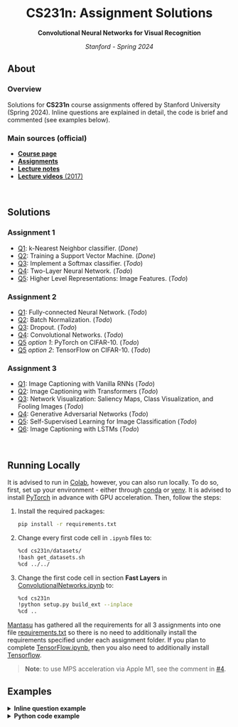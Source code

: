 <h1 align="center">CS231n: Assignment Solutions</h1>
<p align="center"><b>Convolutional Neural Networks for Visual Recognition</b></p>
<p align="center"><i>Stanford - Spring 2024</i></p>

## About
### Overview
Solutions for **CS231n** course assignments offered by Stanford University (Spring 2024). Inline questions are explained in detail, the code is brief and commented (see examples below).

### Main sources (official)
* [**Course page**](http://cs231n.stanford.edu/index.html)
* [**Assignments**](http://cs231n.stanford.edu/assignments.html)
* [**Lecture notes**](https://cs231n.github.io/)
* [**Lecture videos** (2017)](https://www.youtube.com/playlist?list=PLC1qU-LWwrF64f4QKQT-Vg5Wr4qEE1Zxk)

<br>

## Solutions
### Assignment 1
* [Q1](assignment1/knn.ipynb): k-Nearest Neighbor classifier. (_Done_)
* [Q2](assignment1/svm.ipynb): Training a Support Vector Machine. (_Done_)
* [Q3](assignment1/softmax.ipynb): Implement a Softmax classifier. (_Todo_)
* [Q4](assignment1/two_layer_net.ipynb): Two-Layer Neural Network. (_Todo_)
* [Q5](assignment1/features.ipynb): Higher Level Representations: Image Features. (_Todo_)

### Assignment 2
* [Q1](assignment2/FullyConnectedNets.ipynb): Fully-connected Neural Network. (_Todo_)
* [Q2](assignment2/BatchNormalization.ipynb): Batch Normalization. (_Todo_)
* [Q3](assignment2/Dropout.ipynb): Dropout. (_Todo_)
* [Q4](assignment2/ConvolutionalNetworks.ipynb): Convolutional Networks. (_Todo_)
* [Q5](assignment2/PyTorch.ipynb) _option 1_: PyTorch on CIFAR-10. (_Todo_)
* [Q5](assignment2/TensorFlow.ipynb) _option 2_: TensorFlow on CIFAR-10. (_Todo_)

### Assignment 3
* [Q1](assignment3/RNN_Captioning.ipynb): Image Captioning with Vanilla RNNs (_Todo_)
* [Q2](assignment3/Transformer_Captioning.ipynb): Image Captioning with Transformers (_Todo_)
* [Q3](assignment3/Network_Visualization.ipynb): Network Visualization: Saliency Maps, Class Visualization, and Fooling Images (_Todo_)
* [Q4](assignment3/Generative_Adversarial_Networks.ipynb): Generative Adversarial Networks (_Todo_)
* [Q5](assignment3/Self_Supervised_Learning.ipynb): Self-Supervised Learning for Image Classification (_Todo_)
* [Q6](assignment3/LSTM_Captioning.ipynb): Image Captioning with LSTMs (_Todo_)

<br>

## Running Locally

It is advised to run in [Colab](https://colab.research.google.com/), however, you can also run locally. To do so, first, set up your environment - either through [conda](https://docs.conda.io/en/latest/) or [venv](https://docs.python.org/3/library/venv.html). It is advised to install [PyTorch](https://pytorch.org/get-started/locally/) in advance with GPU acceleration. Then, follow the steps:
1. Install the required packages:
   ```bash
   pip install -r requirements.txt
   ```
2. Change every first code cell in `.ipynb` files to:
   ```bash
   %cd cs231n/datasets/
   !bash get_datasets.sh
   %cd ../../
   ```
3. Change the first code cell in section **Fast Layers** in [ConvolutionalNetworks.ipynb](assignment2/ConvolutionalNetworks.ipynb) to:
   ```bash
   %cd cs231n
   !python setup.py build_ext --inplace
   %cd ..
   ```

[Mantasu](https://github.com/mantasu) has gathered all the requirements for all 3 assignments into one file [requirements.txt](requirements.txt) so there is no need to additionally install the requirements specified under each assignment folder. If you plan to complete [TensorFlow.ipynb](assignment2/TensorFlow.ipynb), then you also need to additionally install [Tensorflow](https://www.tensorflow.org/install).


> **Note**: to use MPS acceleration via Apple M1, see the comment in [#4](https://github.com/mantasu/cs231n/issues/4#issuecomment-1492202538).

## Examples

<details><summary><b>Inline question example</b></summary>
<br>
<b>Inline Question 1</b>

<hr>
<p align="justify"><sub>It is possible that once in a while a dimension in the gradcheck will not match exactly. What could such a discrepancy be caused by? Is it a reason for concern? What is a simple example in one dimension where a gradient check could fail? How would change the margin affect of the frequency of this happening? <i>Hint: the SVM loss function is not strictly speaking differentiable</i></sub></p>
<hr>

<br>

<b>Your Answer</b>

<hr>

<sub>
First, we need to make some assumptions. To compute our <b>SVM loss</b>, we use <b>Hinge loss</b> which takes the form $\max(0, -)$. For <code>1D</code> case, we can define it as follows ( $\hat{y}$ - score, $i$ - any class, $c$ - correct class, $\Delta$ - margin):
</sub>

<sub>
$$f(x)=\max(0, x),\ \text{ where } x=\hat{y}_i-\hat{y}_c+\Delta$$
</sub>

<sub>
Let's now see how our $\max$ function fits the definition of computing the gradient. It is the formula we use for computing the gradient <i>numerically</i> when, instead of implementing the limit approaching to $0$, we choose some arbitrary small $h$:
</sub>

<sub>
$$\frac{df(x)}{dx}=\lim_{h \to 0}\frac{\max(0,x+h)-\max(0,x)}{h}$$
</sub>

<sub>
Now we can talk about the possible mismatches between <i>numeric</i> and <i>analytic</i> gradient computation:
</sub>

1. <sub>**Cause of mismatch** </sub>
    * <sub> _Relative error_ - the discrepancy is caused due to arbitrary choice of small values of $h$ because by definition it should approach `0`. _Analytic_ computation produces an exact result (as precise as computation precision allows) while _numeric_ solution only approximates the result. </sub>
    * <sub> _Kinks_ - $\max$ only has a subgradient because when both values in $\max$ are equal, its gradient is undefined, therefore, not smooth. Such parts, referred to as _kinks_, may cause _numeric_ gradient to produce different results from _analytic_ computation due to (again) arbitrary choice of $h$. </sub>
2. <sub> **Concerns** </sub>
    * <sub> When comparing _analytic_ and _numeric_ methods, _kinks_ are more dangerous than small inaccuracies where the gradient is smooth. Small derivative inaccuracies still change the weight by approximately the same amount but _kinks_ may cause unintentional updates as seen in an example below. If the unintentional values would have a noticeable affect on parameter updates, it is a reason for concern. </sub>
3. <sub> **`1D` example of numeric gradient fail** </sub>
    * <sub> Assume $x=-10^{-9}$. Then the _analytic_ computation of the derivative of $\max(0, x)$ would yield `0`. However, if we choose our $h=10^{-8}$, then the _numeric_ computation would yield `0.9`. </sub>
4. <sub> **Relation between margin and mismatch** </sub>
    * <sub> Assuming all other parameters remain **unchanged**, increasing $\Delta$ will lower the frequency of _kinks_. This is because higher $\Delta$ will cause more $x$ to be positive, thus reducing the probability of kinks. In reality though, it would not have a big effect - if we increase the margin $\Delta$, the **SVM** will only learn to increase the (negative) gap between $\hat y_i - \hat y_c$ and `0` (when $i\ne c$). But that still means, if we add $\Delta$, there is the same chance for $x$ to result on the edge. </sub>

<hr>
</details>

<details><summary><b>Python code example</b></summary>
<sub>

```python
def conv_forward_naive(x, w, b, conv_param):
    """A naive implementation of the forward pass for a convolutional layer.

    The input consists of N data points, each with C channels, height H and
    width W. We convolve each input with F different filters, where each filter
    spans all C channels and has height HH and width WW.

    Input:
    - x: Input data of shape (N, C, H, W)
    - w: Filter weights of shape (F, C, HH, WW)
    - b: Biases, of shape (F,)
    - conv_param: A dictionary with the following keys:
      - 'stride': The number of pixels between adjacent receptive fields in the
        horizontal and vertical directions.
      - 'pad': The number of pixels that will be used to zero-pad the input.

    During padding, 'pad' zeros should be placed symmetrically (i.e equally on both sides)
    along the height and width axes of the input. Be careful not to modfiy the original
    input x directly.

    Returns a tuple of:
    - out: Output data, of shape (N, F, H', W') where H' and W' are given by
      H' = 1 + (H + 2 * pad - HH) / stride
      W' = 1 + (W + 2 * pad - WW) / stride
    - cache: (x, w, b, conv_param)
    """
    out = None
    ###########################################################################
    # TODO: Implement the convolutional forward pass.                         #
    # Hint: you can use the function np.pad for padding.                      #
    ###########################################################################
    # *****START OF YOUR CODE (DO NOT DELETE/MODIFY THIS LINE)*****

    P1 = P2 = P3 = P4 = conv_param['pad'] # padding: up = right = down = left
    S1 = S2 = conv_param['stride']        # stride:  up = down
    N, C, HI, WI = x.shape                # input dims
    F, _, HF, WF = w.shape                # filter dims
    HO = 1 + (HI + P1 + P3 - HF) // S1    # output height
    WO = 1 + (WI + P2 + P4 - WF) // S2    # output width

    # Helper function (warning: numpy version 1.20 or above is required for usage)
    to_fields = lambda x: np.lib.stride_tricks.sliding_window_view(x, (WF,HF,C,N))

    w_row = w.reshape(F, -1)                                            # weights as rows
    x_pad = np.pad(x, ((0,0), (0,0), (P1, P3), (P2, P4)), 'constant')   # padded inputs
    x_col = to_fields(x_pad.T).T[...,::S1,::S2].reshape(N, C*HF*WF, -1) # inputs as cols

    out = (w_row @ x_col).reshape(N, F, HO, WO) + np.expand_dims(b, axis=(2,1))

    x = x_pad # we will use padded version as well during backpropagation

    # *****END OF YOUR CODE (DO NOT DELETE/MODIFY THIS LINE)*****
    ###########################################################################
    #                             END OF YOUR CODE                            #
    ###########################################################################
    cache = (x, w, b, conv_param)
    return out, cache
```

</sub>
</details>
